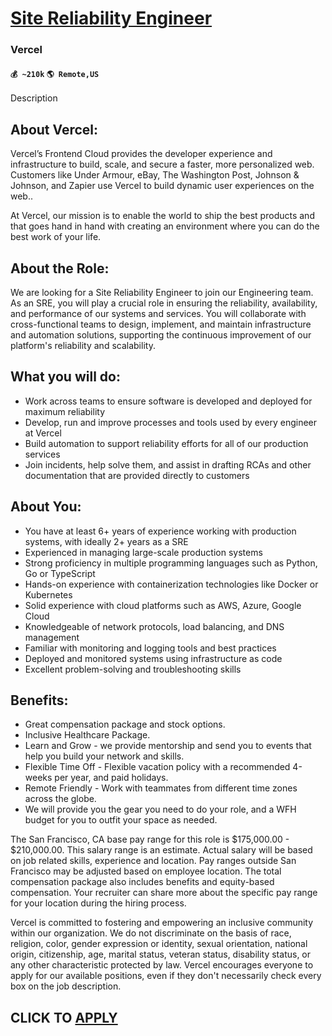 # [Site Reliability Engineer](https://www.remotewlb.com/apply/site-reliability-engineer-72640)  
### Vercel  
#### `💰 ~210k` `🌎 Remote,US`  

Description

## **About Vercel:**

Vercel’s Frontend Cloud provides the developer experience and infrastructure to build, scale, and secure a faster, more personalized web. Customers like Under Armour, eBay, The Washington Post, Johnson & Johnson, and Zapier use Vercel to build dynamic user experiences on the web..

At Vercel, our mission is to enable the world to ship the best products and that goes hand in hand with creating an environment where you can do the best work of your life.

## **About the Role:**

We are looking for a Site Reliability Engineer to join our Engineering team. As an SRE, you will play a crucial role in ensuring the reliability, availability, and performance of our systems and services. You will collaborate with cross-functional teams to design, implement, and maintain infrastructure and automation solutions, supporting the continuous improvement of our platform's reliability and scalability.

## **What you will do:**

  * Work across teams to ensure software is developed and deployed for maximum reliability
  * Develop, run and improve processes and tools used by every engineer at Vercel
  * Build automation to support reliability efforts for all of our production services
  * Join incidents, help solve them, and assist in drafting RCAs and other documentation that are provided directly to customers

## **About You:**

  * You have at least 6+ years of experience working with production systems, with ideally 2+ years as a SRE
  * Experienced in managing large-scale production systems
  * Strong proficiency in multiple programming languages such as Python, Go or TypeScript
  * Hands-on experience with containerization technologies like Docker or Kubernetes
  * Solid experience with cloud platforms such as AWS, Azure, Google Cloud
  * Knowledgeable of network protocols, load balancing, and DNS management
  * Familiar with monitoring and logging tools and best practices
  * Deployed and monitored systems using infrastructure as code
  * Excellent problem-solving and troubleshooting skills

## **Benefits:**

  * Great compensation package and stock options.
  * Inclusive Healthcare Package.
  * Learn and Grow - we provide mentorship and send you to events that help you build your network and skills.
  * Flexible Time Off - Flexible vacation policy with a recommended 4-weeks per year, and paid holidays.
  * Remote Friendly - Work with teammates from different time zones across the globe.
  * We will provide you the gear you need to do your role, and a WFH budget for you to outfit your space as needed.

The San Francisco, CA base pay range for this role is $175,000.00 - $210,000.00. This salary range is an estimate. Actual salary will be based on job related skills, experience and location. Pay ranges outside San Francisco may be adjusted based on employee location. The total compensation package also includes benefits and equity-based compensation. Your recruiter can share more about the specific pay range for your location during the hiring process.

Vercel is committed to fostering and empowering an inclusive community within our organization. We do not discriminate on the basis of race, religion, color, gender expression or identity, sexual orientation, national origin, citizenship, age, marital status, veteran status, disability status, or any other characteristic protected by law. Vercel encourages everyone to apply for our available positions, even if they don't necessarily check every box on the job description.

  
## CLICK TO [APPLY](https://www.remotewlb.com/apply/site-reliability-engineer-72640)

